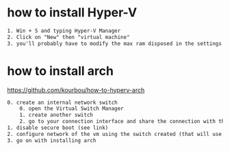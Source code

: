 # how to install Hyper-V

```txt
1. Win + S and typing Hyper-V Manager
2. Click on "New" then "virtual machine"
3. you'll probably have to modify the max ram disposed in the settings
```

# how to install arch

https://github.com/kourbou/how-to-hyperv-arch


```txt
0. create an internal network switch
	0. open the Virtual Switch Manager
	1. create another switch
	2. go to your connection interface and share the connection with the switch just created
1. disable secure boot (see link)
2. configure network of the vm using the switch created (that will use the shared connection)
3. go on with installing arch
```




